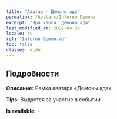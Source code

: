 ```yaml
---
title: "Аватар - Демоны ада"
permalink: /Avatars/Inferno Demon/
excerpt: "Эра хаоса  Демоны ада"
last_modified_at: 2021-04-26
locale: ru
ref: "Inferno Demon.md"
toc: false
classes: wide
---
```

## Подробности

 **Описание:** Рамка аватара «Демоны ада» 

 **Tips:** Выдается за участие в событии 

 **Is available:**  - 

